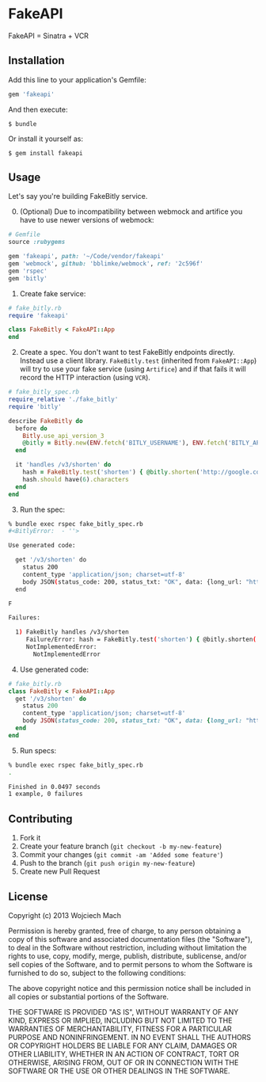 # FakeAPI

FakeAPI = Sinatra + VCR

## Installation

Add this line to your application's Gemfile:

```ruby
gem 'fakeapi'
```

And then execute:

    $ bundle

Or install it yourself as:

    $ gem install fakeapi

## Usage

Let's say you're building FakeBitly service.

0. (Optional) Due to incompatibility between webmock and artifice you
   have to use newer versions of webmock:

```ruby
# Gemfile
source :rubygems

gem 'fakeapi', path: '~/Code/vendor/fakeapi'
gem 'webmock', github: 'bblimke/webmock', ref: '2c596f'
gem 'rspec'
gem 'bitly'
```

1. Create fake service:

```ruby
# fake_bitly.rb
require 'fakeapi'

class FakeBitly < FakeAPI::App
end
```

2. Create a spec. You don't want to test FakeBitly endpoints directly.
   Instead use a client library. `FakeBitly.test` (inherited from
   `FakeAPI::App`) will try to use your fake service (using `Artifice`)
   and if that fails it will record the HTTP interaction (using `VCR`).

```ruby
# fake_bitly_spec.rb
require_relative './fake_bitly'
require 'bitly'

describe FakeBitly do
  before do
    Bitly.use_api_version_3
    @bitly = Bitly.new(ENV.fetch('BITLY_USERNAME'), ENV.fetch('BITLY_APIKEY'))
  end

  it 'handles /v3/shorten' do
    hash = FakeBitly.test('shorten') { @bitly.shorten('http://google.com').user_hash }
    hash.should have(6).characters
  end
end
```

3. Run the spec:

```bash
% bundle exec rspec fake_bitly_spec.rb
#<BitlyError:  - ''>

Use generated code:

  get '/v3/shorten' do
    status 200
    content_type 'application/json; charset=utf-8'
    body JSON(status_code: 200, status_txt: "OK", data: {long_url: "http://google.com/", url: "http://bit.ly/ORN1fW", hash: "ORN1fW", global_hash: "LmvF", new_hash: 0})
  end

F

Failures:

  1) FakeBitly handles /v3/shorten
     Failure/Error: hash = FakeBitly.test('shorten') { @bitly.shorten('http://google.com').user_hash }
     NotImplementedError:
       NotImplementedError
```

4. Use generated code:

```ruby
# fake_bitly.rb
class FakeBitly < FakeAPI::App
  get '/v3/shorten' do
    status 200
    content_type 'application/json; charset=utf-8'
    body JSON(status_code: 200, status_txt: "OK", data: {long_url: "http://google.com/", url: "http://bit.ly/ORN1fW", hash: "ORN1fW", global_hash: "LmvF", new_hash: 0})
  end
end
```

5. Run specs:

```bash
% bundle exec rspec fake_bitly_spec.rb
.

Finished in 0.0497 seconds
1 example, 0 failures
```

## Contributing

1. Fork it
2. Create your feature branch (`git checkout -b my-new-feature`)
3. Commit your changes (`git commit -am 'Added some feature'`)
4. Push to the branch (`git push origin my-new-feature`)
5. Create new Pull Request

## License

Copyright (c) 2013 Wojciech Mach

Permission is hereby granted, free of charge, to any person obtaining a
copy of this software and associated documentation files (the
"Software"), to deal in the Software without restriction, including
without limitation the rights to use, copy, modify, merge, publish,
distribute, sublicense, and/or sell copies of the Software, and to
permit persons to whom the Software is furnished to do so, subject to
the following conditions:

The above copyright notice and this permission notice shall be included
in all copies or substantial portions of the Software.

THE SOFTWARE IS PROVIDED "AS IS", WITHOUT WARRANTY OF ANY KIND, EXPRESS
OR IMPLIED, INCLUDING BUT NOT LIMITED TO THE WARRANTIES OF
MERCHANTABILITY, FITNESS FOR A PARTICULAR PURPOSE AND NONINFRINGEMENT.
IN NO EVENT SHALL THE AUTHORS OR COPYRIGHT HOLDERS BE LIABLE FOR ANY
CLAIM, DAMAGES OR OTHER LIABILITY, WHETHER IN AN ACTION OF CONTRACT,
TORT OR OTHERWISE, ARISING FROM, OUT OF OR IN CONNECTION WITH THE
SOFTWARE OR THE USE OR OTHER DEALINGS IN THE SOFTWARE.
